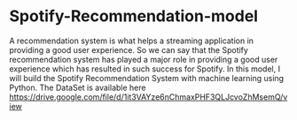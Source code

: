 # Spotify-Recommendation-model
A recommendation system is what helps a streaming application in providing a good user experience. So we can say that the Spotify recommendation system has played a major role in providing a good user experience which has resulted in such success for Spotify. In this model, I will build the Spotify Recommendation System with machine learning using Python.
The DataSet is available here https://drive.google.com/file/d/1it3VAYze6nChmaxPHF3QLJcvoZhMsemQ/view

